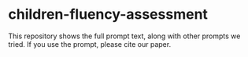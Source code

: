 # children-fluency-assessment
This repository shows the full prompt text, along with other prompts we tried. If you use the prompt, please cite our paper.
